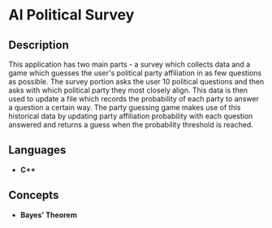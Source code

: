 <h1>AI Political Survey</h1>

<h2>Description</h2>
This application has two main parts - a survey which collects data and a game which guesses the user's political party affiliation in as few questions as possible. The survey portion asks the user 10 political questions and then asks with which political party they most closely align. This data is then used to update a file which records the probability of each party to answer a question a certain way. The party guessing game makes use of this historical data by updating party affiliation probability with each question answered and returns a guess when the probability threshold is reached.
<br>


<h2>Languages</h2>

- <b>C++</b>

<h2>Concepts</h2>

- <b>Bayes' Theorem</b>
